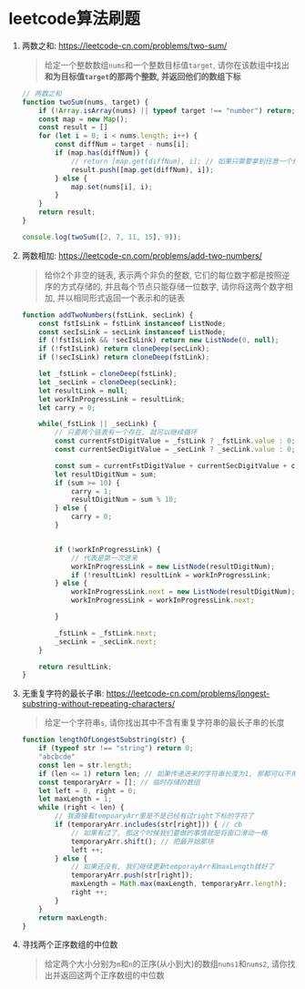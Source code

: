 # leetcode算法刷题

1. 两数之和: https://leetcode-cn.com/problems/two-sum/
    > 给定一个整数数组```nums```和一个整数目标值```target```, 请你在该数组中找出**和为目标值```target```的那两个整数, 并返回他们的数组下标**

    ```js
    // 两数之和
    function twoSum(nums, target) {
        if (!Array.isArray(nums) || typeof target !== "number") return;
        const map = new Map();
        const result = []
        for (let i = 0; i < nums.length; i++) {
            const diffNum = target - nums[i];
            if (map.has(diffNum)) {
                // return [map.get(diffNum), i]; // 如果只需要拿到任意一个组合就返回就可以了
                result.push([map.get(diffNum), i]);
            } else {
                map.set(nums[i], i);
            }
        }
        return result;
    }

    console.log(twoSum([2, 7, 11, 15], 9));
    ```

2. 两数相加: https://leetcode-cn.com/problems/add-two-numbers/
    > 给你2个非空的链表, 表示两个非负的整数, 它们的每位数字都是按照逆序的方式存储的, 并且每个节点只能存储一位数字, 请你将这两个数字相加, 并以相同形式返回一个表示和的链表

    ```js
    function addTwoNumbers(fstLink, secLink) {
        const fstIsLink = fstLink instanceof ListNode;
        const secIsLink = secLink instanceof ListNode;
        if (!fstIsLink && !secIsLink) return new ListNode(0, null);
        if (!fstIsLink) return cloneDeep(secLink);
        if (!secIsLink) return cloneDeep(fstLink);

        let _fstLink = cloneDeep(fstLink);
        let _secLink = cloneDeep(secLink);
        let resultLink = null;
        let workInProgressLink = resultLink;
        let carry = 0;

        while(_fstLink || _secLink) {
            // 只要两个链表有一个存在, 就可以继续循环
            const currentFstDigitValue = _fstLink ? _fstLink.value : 0;
            const currentSecDigitValue = _secLink ? _secLink.value : 0;

            const sum = currentFstDigitValue + currentSecDigitValue + carry;
            let resultDigitNum = sum;
            if (sum >= 10) {
                carry = 1;
                resultDigitNum = sum % 10;
            } else {
                carry = 0;
            }


            if (!workInProgressLink) {
                // 代表是第一次进来
                workInProgressLink = new ListNode(resultDigitNum);
                if (!resultLink) resultLink = workInProgressLink;
            } else {
                workInProgressLink.next = new ListNode(resultDigitNum);
                workInProgressLink = workInProgressLink.next;

            }

            _fstLink = _fstLink.next;
            _secLink = _secLink.next;
        }

        return resultLink;
    }
    ```

3. 无重复字符的最长子串: https://leetcode-cn.com/problems/longest-substring-without-repeating-characters/
    > 给定一个字符串```s```, 请你找出其中不含有重复字符串的最长子串的长度
    ```js
    function lengthOfLongestSubstring(str) {
        if (typeof str !== "string") return 0;
        "abcbcde"
        const len = str.length;
        if (len <= 1) return len; // 如果传递进来的字符串长度为1, 那都可以不用比了
        const temporaryArr = []; // 临时存储的数组
        let left = 0, right = 0;
        let maxLength = 1;
        while (right < len) {
            // 我直接看tempoaryArr里是不是已经有过right下标的字符了
            if (temporaryArr.includes(str[right])) { // cb
                // 如果有过了, 那这个时候我们要做的事情就是将窗口滑动一格
                temporaryArr.shift(); // 把最开始那块
                left ++;
            } else {
                // 如果还没有, 我们继续更新temporayArr和maxLength就好了
                temporaryArr.push(str[right]);
                maxLength = Math.max(maxLength, temporaryArr.length);
                right ++;
            }
        }
        return maxLength;
    }
    ```

4. 寻找两个正序数组的中位数
    > 给定两个大小分别为```m```和```n```的正序(从小到大)的数组```nums1```和```nums2```, 请你找出并返回这两个正序数组的中位数